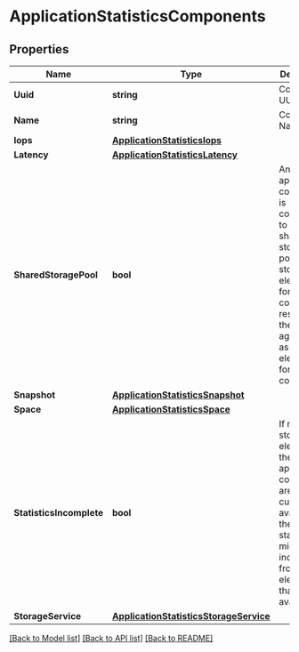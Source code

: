 # ApplicationStatisticsComponents

## Properties

Name | Type | Description | Notes
------------ | ------------- | ------------- | -------------
**Uuid** | **string** | Component UUID | [optional] [readonly] 
**Name** | **string** | Component Name | [optional] [readonly] 
**Iops** | [**ApplicationStatisticsIops**](application_statistics_iops.md) |  | [optional] 
**Latency** | [**ApplicationStatisticsLatency**](application_statistics_latency.md) |  | [optional] 
**SharedStoragePool** | **bool** | An application component is considered to use a shared storage pool if storage elements for for other components reside on the same aggregate as storage elements for this component | [optional] [readonly] 
**Snapshot** | [**ApplicationStatisticsSnapshot**](application_statistics_snapshot.md) |  | [optional] 
**Space** | [**ApplicationStatisticsSpace**](application_statistics_space.md) |  | [optional] 
**StatisticsIncomplete** | **bool** | If not all storage elements of the application component are currently available, the returned statistics might only include data from those elements that were available | [optional] [readonly] 
**StorageService** | [**ApplicationStatisticsStorageService**](application_statistics_storage_service.md) |  | [optional] 

[[Back to Model list]](../README.md#documentation-for-models) [[Back to API list]](../README.md#documentation-for-api-endpoints) [[Back to README]](../README.md)


